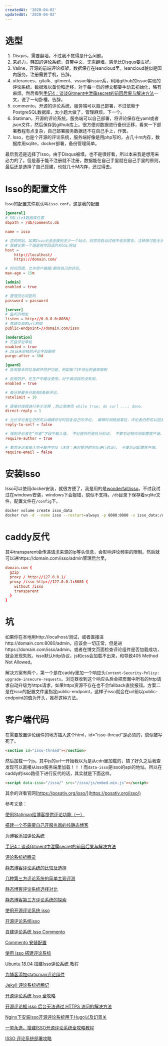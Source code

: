 ```yaml
---
createdAt: '2020-04-02'
updatedAt: '2020-04-02'
---
```

# 选型
1. Disqus，需要翻墙，不过我不觉得是什么问题。
2. 来必力，韩国的评论系统，自带中文，无需翻墙。感觉比Disqus要友好。
3. Valine，开源的前端评论框架，数据保存在leancloud里。leancloud貌似是国内服务，注册需要手机，告辞。
4. utterances、gitalk、gitment、vssue等issue系，利用github的issue实现的评论系统。数据难以备份和迁移，对于每一页的博文都要手动去初始化，略有麻烦。然后看到[手记4：谈谈Gitment中泄露secret的前因后果与解决方法](https://aimingoo.github.io/1-1722.html)一文，说了一句卧槽，告辞。
5. commento，开源的评论系统，服务端可以自己部署，不过依赖于PostgreSQL数据库，太小题大做了，管理麻烦，下一个。
6. Statiman，开源的评论系统，服务端可以自己部署，将评论保存在yaml或者json文件，然后保存到github库上。很方便对数据进行备份迁移，看来一下部署教程有点复杂，自己部署服务数据还不在自己手上，作罢。
7. Isso，也是个开源的评论系统，服务端好像是用php写的，占几十m内存，数据库用sqlite，docker部署，备份管理简单。

最后我还是选择了Isso。由于Disqus被墙，也不是很好看，所以本来我是想用来必力的了。但是基于能不注册就不注册，数据能在自己手里就在自己手里的原则，最后还是选择了自己搭建，也就几十M内存，还过得去。

<!--more-->

# Isso的配置文件
Isso的配置文件默认叫`isso.conf`，这是我的配置
```conf
[general]
# SQLite3数据库位置
dbpath = /db/comments.db

name = isso

# 您的网站。如果Isso无法连接到至少一个站点，则您将启动过程中收到警告，注释很可能无法正常运行。
# 我建议第一个值是用作回退的非SSL网站
host = 
    http://localhost/
    https://domain.com/

# 时间范围，允许用户编辑/删除自己的评论。
max-age = 15m

[admin]
enabled = true

# 管理员访问密码
password = password

[server]
# 监听的地址
listen = http://0.0.0.0:8080/
# 管理页面的url前缀
public-endpoint=//domain.com/isso

[moderation]
# 开启评论审核
enabled = true
# 30日未审核的评论字段删除
purge-after = 30d

[guard]
# 启用基本的垃圾邮件防护功能，例如每个IP地址的速率限制

# 启用防护，在生产中建议使用。对于调试目的没有用。
enabled = true

# 每分钟最多只能有N条新评论。
ratelimit = 10

# 直接对线程进行多少注释 ,防止简单而 while true; do curl ...; done.
direct-reply = 1

# 允许评论者在仍然可以编辑评论时回复自己的评论。 编辑时间段结束后，评论者仍然可以回复自己的评论。 不要忘记配置客户端。
reply-to-self = false

# 强制评论者在“作者”字段中输入值。 不对提供的值执行验证。 不要忘记相应地配置客户端。
require-author = true

# 要求评论者输入电子邮件地址（注意：未对提供的地址进行验证）。 不要忘记配置客户端。
require-email = false
```

# 安装Isso
Isso可以使用docker安装，就很方便了，我是用的是[wonderfall/isso](https://hub.docker.com/r/wonderfall/isso/)。不过我试过在windows安装，windows下会报错，貌似不支持。`/db`目录下保存着sqlite文件，配置文件在`/config`下。
```bash
docker volume create isso_data
docker run -d --name isso --restart=always -p 8080:8080 -v isso_data:/db -v /config:/config wonderfall/isso
```

# caddy反代
其中transparent会传递请求来源的ip等头信息，会影响评论频率的限制。然后就可以进https://domain.com/isso/admin管理后台里。
```conf
domain.com {
  gzip
  proxy / http://127.0.0.1/
  proxy /isso http://127.0.0.1:8080 {
    without /isso
    transparent
  }
}
```

# 坑
如果你在本地用http://localhost/测试，或者直接进http://domain.com:8080/admin，应该会一切正常，但是进https://domain.com/isso/admin，或者在博文页面检查评论组件是否加载成功，就会发现失败。isso默认http协议，js和css会加载不出来，和导致405 Method Not Allowed。

解决方案有两个，第一个是在caddy里加一个响应头`Content-Security-Policy: upgrade-insecure-requests`。浏览器收到这个响应头后会把页面中所有的http请求自动升级为https请求，如果https资源不存在也不会fallback直接报错。方案二是在isso的配置文件里指定public-endpoint，这样子isso就会在url前以public-endpoint的值为开头，推荐这种方法。

# 客户端代码
在需要放置评论组件的地方插入这个html，id="isso-thread"是必须的，貌似被写死了。
```html
<section id="isso-thread"></section>
```
然后加载一个js。其中js的url一开始我以为是从cdn里加载的，搞了好久之后我查发现可以直接从isso服务端里加载！！！而`data-isso`是isso的api的地址。所以在caddy的isso路径下进行反代的话，其实就是下面这样。
```html
<script data-isso="/isso/" src="/isso/js/embed.min.js"></script>
```

其余的详看官网[https://posativ.org/isso/](https://posativ.org/isso/)

参考文章：

[使用Statiman给博客提供评论功能（一）](https://changhungtao.github.io/%E6%8A%80%E6%9C%AF/2019/02/25/%E4%BD%BF%E7%94%A8Statiman%E7%BB%99%E5%8D%9A%E5%AE%A2%E6%8F%90%E4%BE%9B%E8%AF%84%E8%AE%BA%E5%8A%9F%E8%83%BD.html)

[搭建一个不需要自己开服务器的纯静态博客](https://liriansu.com/posts/2019-11-19-build-a-staic-blog/)

[为博客添加评论系统](https://kaffa.im/add-comments-system-to-my-blog.html)

[手记4：谈谈Gitment中泄露secret的前因后果与解决方法](https://aimingoo.github.io/1-1722.html)

[评论系统折腾录](https://www.fengkx.top/post/comment-system/)

[静态博客评论系统的比较及选择](https://weiweitop.fun/2019/08/10/%E9%9D%99%E6%80%81%E5%8D%9A%E5%AE%A2%E8%AF%84%E8%AE%BA%E7%B3%BB%E7%BB%9F%E7%9A%84%E6%AF%94%E8%BE%83%E5%8F%8A%E9%80%89%E6%8B%A9/)

[几种第三方评论系统的简单主观评测](http://sappharuhi.xyz/2018/05/06/%E5%87%A0%E7%A7%8D%E7%AC%AC%E4%B8%89%E6%96%B9%E8%AF%84%E8%AE%BA%E7%B3%BB%E7%BB%9F%E7%9A%84%E7%AE%80%E5%8D%95%E4%B8%BB%E8%A7%82%E8%AF%84%E6%B5%8B/)

[静态博客评论系统选择对比](http://einverne.github.io/post/2018/05/blog-comment-system.html)

[静态博客第三方评论系统的探索](https://blog.tangxiaozhu.com/15458303913069.html)

[使用开源评论系统 isso](https://kaitohh.com/isso-configuration/)

[开源评论系统isso](https://youendless.com/post/isso/)

[自建评论系统 Isso Commento](https://kaix.in/0001/self-hosted-isso-commento)

[Commento 安装配置](https://networm.me/2019/08/04/commento-install/)

[使用 Isso 搭建评论系统](https://www.practicemp.com/2018/09/isso.html)

[Ubuntu 18.04 搭建Isso评论系统 教程](https://www.omega.im/251/)

[为博客添加staticman评论组件](https://dark-wind.github.io/ruby/blog-comment-with-staticman/)

[Jekyll 评论系统折腾记](https://erl.im/blog/the-jekyll-comment-system)

[开源评论系统 Isso 全攻略](https://zhangnew.com/isso-open-source-comment-system.html)

[开源评论框 isso 后台无法通过 HTTPS 访问的解决方法](https://roriri.one/2019/10/06/isso-https/)

[Nginx下安装isso开源评论系统用于Hugo以及幻景关](https://jesselau.com/install-isso-nginx-hugo/)

[一劳永逸，搭建ISSO开源评论系统全攻略教程](https://www.hscbook.com/article/isso-comment/)

[ISSO 评论系统部署攻略](http://yangyingming.com/article/426/)
